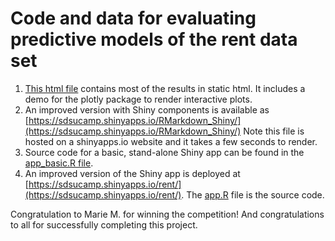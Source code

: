 # Code and data for evaluating predictive models of the rent data set

1.  [This html file](https://htmlpreview.github.io/?https://github.com/gexijin/stat442/blob/main/Comparing-models-static-version.html) contains most of the results in static html. It includes a demo for the plotly package to render interactive plots.
2.  An improved version with Shiny components is available as [https://sdsucamp.shinyapps.io/RMarkdown_Shiny/](https://sdsucamp.shinyapps.io/RMarkdown_Shiny/) Note this file is hosted on a shinyapps.io website and it takes a few seconds to render.
3.  Source code for a basic, stand-alone Shiny app can be found in the [app_basic.R file](https://github.com/gexijin/stat442/blob/main/app_basic.R).
4.  An improved version of the Shiny app is deployed at [https://sdsucamp.shinyapps.io/rent/](https://sdsucamp.shinyapps.io/rent/). The [app.R](https://github.com/gexijin/stat442/blob/main/app.R) file is the source code.
 
Congratulation to Marie M. for winning the competition! And congratulations to all for successfully completing this project.
